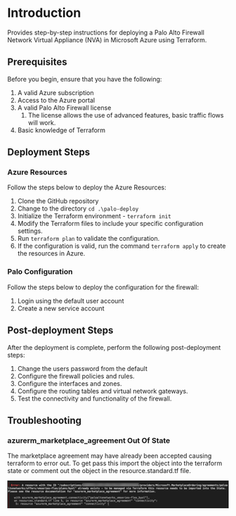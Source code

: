 # Introduction

 Provides step-by-step instructions for deploying a Palo Alto Firewall Network Virtual Appliance (NVA) in Microsoft Azure using Terraform.

## Prerequisites

Before you begin, ensure that you have the following:

1. A valid Azure subscription
2. Access to the Azure portal
3. A valid Palo Alto Firewall license
   1. The license allows the use of advanced features, basic traffic flows will work.
4. Basic knowledge of Terraform

## Deployment Steps

### Azure Resources

Follow the steps below to deploy the Azure Resources:

1. Clone the GitHub repository
2. Change to the directory ```cd .\palo-deploy```
3. Initialize the Terraform environment - ```terraform init```
4. Modify the Terraform files to include your specific configuration settings.
5. Run ```terraform plan``` to validate the configuration.
6. If the configuration is valid, run the command ```terraform apply``` to create the resources in Azure.

### Palo Configuration

Follow the steps below to deploy the configuration for the firewall:

1. Login using the default user account
2. Create a new service account

## Post-deployment Steps

After the deployment is complete, perform the following post-deployment steps:

1. Change the users password from the default
2. Configure the firewall policies and rules.
3. Configure the interfaces and zones.
4. Configure the routing tables and virtual network gateways.
5. Test the connectivity and functionality of the firewall.

## Troubleshooting

### azurerm_marketplace_agreement Out Of State

The marketplace agreement may have already been accepted causing terraform to error out. To get pass this import the object into the terraform state or comment out the object in the resource.standard.tf file.

![TF_MarketPlaceError](img/error-tfimport-makagreement.jpg)
